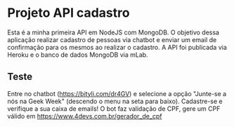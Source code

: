 # Projeto API cadastro

Esta é a minha primeira API em NodeJS com MongoDB.
O objetivo dessa aplicação realizar cadastro de pessoas via chatbot e enviar um email de confirmação para os mesmos ao realizar o cadastro. A API foi publicada via Heroku e o banco de dados MongoDB via mLab.

## Teste

Entre no chatbot (https://bityli.com/dr4GV) e selecione a opção "Junte-se a nós na Geek Week" (descendo o menu na seta para baixo). Cadastre-se e verifique a sua caixa de emails!
O bot faz validação de CPF, gere um CPF válido em https://www.4devs.com.br/gerador_de_cpf
